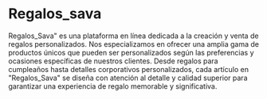 # Regalos_sava
Regalos_Sava" es una plataforma en línea dedicada a la creación y venta de regalos personalizados. Nos especializamos en ofrecer una amplia gama de productos únicos que pueden ser personalizados según las preferencias y ocasiones específicas de nuestros clientes. Desde regalos para cumpleaños hasta detalles corporativos personalizados, cada artículo en "Regalos_Sava" se diseña con atención al detalle y calidad superior para garantizar una experiencia de regalo memorable y significativa.
